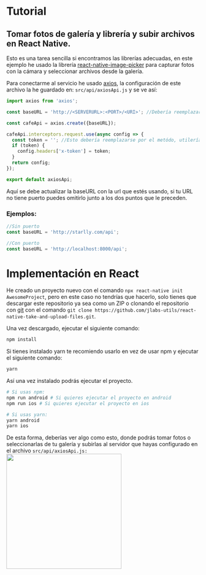 # Tutorial
## Tomar fotos de galería y librería y subir archivos en React Native.

Esto es una tarea sencilla si encontramos las librerías adecuadas, en este ejemplo he usado la librería [react-native-image-picker](https://www.npmjs.com/package/react-native-image-picker) para capturar fotos con la cámara y seleccionar archivos desde la galería.

Para conectarme al servicio he usado [axios](https://www.npmjs.com/package/axios), la configuración de este archivo la he guardado en: `src/api/axiosApi.js` y se ve así:
```js
import axios from 'axios';

const baseURL = 'http://<SERVERURL>:<PORT>/<URI>'; //Debería reemplazarse por la url donde se encuentra el servicio base

const cafeApi = axios.create({baseURL});

cafeApi.interceptors.request.use(async config => {
  const token = ''; //Esto debería reemplazarse por el metódo, utilería o demás donde se pueda obtener el token
  if (token) {
    config.headers['x-token'] = token;
  }
  return config;
});

export default axiosApi;

```

Aquí se debe actualizar la baseURL con la url que estés usando, si tu URL no tiene puerto puedes omitirlo junto a los dos puntos que le preceden.

### Ejemplos:
```js
//Sin puerto
const baseURL = 'http://starlly.com/api';

//Con puerto
const baseURL = 'http://localhost:8000/api'; 
```


# Implementación en React

He creado un proyecto nuevo con el comando `npx react-native init AwesomeProject`, pero en este caso no tendrías que hacerlo, solo tienes que descargar este repositorio ya sea como un ZIP o clonando el repositorio con [git](https://git-scm.com/) con el comando `git clone https://github.com/jlabs-utils/react-native-take-and-upload-files.git`.

Una vez descargado, ejecutar el siguiente comando:
```bash
npm install
```
Si tienes instalado yarn te recomiendo usarlo en vez de usar npm y ejecutar el siguiente comando:
```bash
yarn
```
Así una vez instalado podrás ejecutar el proyecto.

```bash
# Si usas npm:
npm run android # Si quieres ejecutar el proyecto en android
npm run ios # Si quieres ejecutar el proyecto en ios

# Si usas yarn:
yarn android
yarn ios
```

De esta forma, deberías ver algo como esto, donde podrás tomar fotos o seleccionarlas de tu galería y subirlas al servidor que hayas configurado en el archivo `src/api/axiosApi.js:`
<br/>
<img src="https://user-images.githubusercontent.com/8765273/217450332-371f1d7f-0e0d-4265-a7a1-15574fef8b3f.jpeg" width="300"/>
